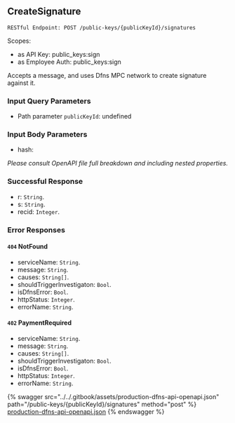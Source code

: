
## CreateSignature
`RESTful Endpoint: POST /public-keys/{publicKeyId}/signatures`

Scopes:
 * as API Key: public_keys:sign
 * as Employee Auth: public_keys:sign

Accepts a message, and uses Dfns MPC network to create signature against it.


### Input Query Parameters
* Path parameter `publicKeyId`: undefined  
  

### Input Body Parameters
* hash: 

_Please consult OpenAPI file full breakdown and including nested properties._

### Successful Response
* r: `String`. 
* s: `String`. 
* recid: `Integer`. 

### Error Responses
#### `404` **NotFound** 

* serviceName: `String`. 
* message: `String`. 
* causes: `String[]`. 
* shouldTriggerInvestigaton: `Bool`. 
* isDfnsError: `Bool`. 
* httpStatus: `Integer`. 
* errorName: `String`. 

#### `402` **PaymentRequired** 

* serviceName: `String`. 
* message: `String`. 
* causes: `String[]`. 
* shouldTriggerInvestigaton: `Bool`. 
* isDfnsError: `Bool`. 
* httpStatus: `Integer`. 
* errorName: `String`. 

{% swagger src="../../.gitbook/assets/production-dfns-api-openapi.json" path="/public-keys/{publicKeyId}/signatures" method="post" %}
[production-dfns-api-openapi.json](../../.gitbook/assets/production-dfns-api-openapi.json)
{% endswagger %}

